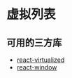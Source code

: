 # 虚拟列表

## 可用的三方库

- [react-virtualized](https://github.com/bvaughn/react-virtualized)
- [react-window](https://github.com/bvaughn/react-window)
